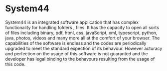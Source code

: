 # System44
System44 is an integrated software application that has complex functionality for handling folders , files. It has the capacity to open all sorts of files including binary, pdf, html, css, javaScript, xml, typescript, python, java, photos, videos and many more all at the comfort of your browser. The capabilities of the software is endless and the codes are periodically upgraded to meet the standard expection of its behavour. However acturacy and perfection on the usage of this software is not guaranted and the developer has legal binding to the behavours resulting from the usage of this code.
